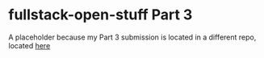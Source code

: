 # fullstack-open-stuff Part 3

A placeholder because my Part 3 submission is located in a different repo, located [here](https://github.com/GlassOfLemonade/fullstack-open-part3)